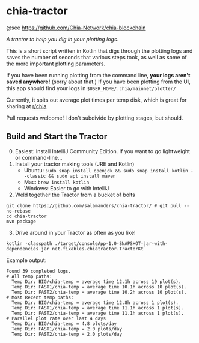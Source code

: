 # chia-tractor

@see https://github.com/Chia-Network/chia-blockchain

_A tractor to help you dig in your plotting logs._

This is a short script written in Kotlin that digs through the plotting logs and saves the number of seconds that
various steps took, as well as some of the more important plotting parameters.

If you have been running plotting from the command line,
**your logs aren't saved anywhere!** (sorry about that.)
If you have been plotting from the UI, this app should find your logs in
`$USER_HOME/.chia/mainnet/plotter/`

Currently, it spits out average plot times per temp disk, which is great for sharing
at [r/chia](https://reddit.com/r/chia)

Pull requests welcome!  I don't subdivide by plotting stages, but should.

## Build and Start the Tractor

0. Easiest: Install IntelliJ Community Edition. If you want to go lightweight or command-line...
1. Install your tractor making tools (JRE and Kotlin)
    * Ubuntu: `sudo snap install openjdk && sudo snap install kotlin --classic && sudo apt install maven`
    * Mac: `brew install kotlin`
    * Windows: Easier to go with IntelliJ
2. Weld together the Tractor from a bucket of bolts

```
git clone https://github.com/salamanders/chia-tractor/ # git pull --no-rebase
cd chia-tractor
mvn package
```

3. Drive around in your Tractor as often as you like!

```
kotlin -classpath ./target/consoleApp-1.0-SNAPSHOT-jar-with-dependencies.jar net.fixables.chiatractor.TractorKt
```

Example output:

```
Found 39 completed logs.
# All temp paths:
  Temp Dir: BIG/chia-temp = average time 12.1h across 19 plot(s).
  Temp Dir: FAST1/chia-temp = average time 10.1h across 10 plot(s).
  Temp Dir: FAST2/chia-temp = average time 10.2h across 10 plot(s).
# Most Recent temp paths:
  Temp Dir: BIG/chia-temp = average time 12.8h across 1 plot(s).
  Temp Dir: FAST1/chia-temp = average time 11.1h across 1 plot(s).
  Temp Dir: FAST2/chia-temp = average time 11.1h across 1 plot(s).
# Parallel plot rate over last 4 days
  Temp Dir: BIG/chia-temp = 4.8 plots/day
  Temp Dir: FAST1/chia-temp = 2.0 plots/day
  Temp Dir: FAST2/chia-temp = 2.0 plots/day
```
